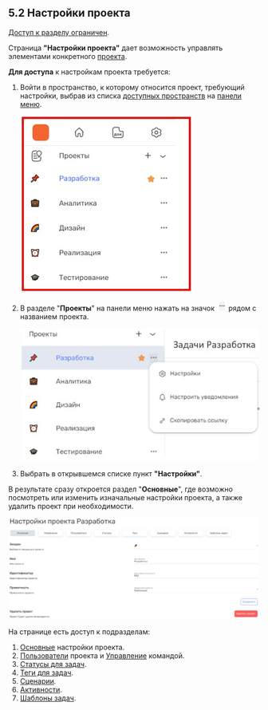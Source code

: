 ##  5.2 Настройки проекта

[Доступ к разделу ограничен](../../9_roles_&_access/9.2_access.md).

Страница **"Настройки проекта"** дает возможность управлять элементами конкретного [проекта](../5_project.md).  

**Для доступа** к настройкам проекта требуется:

1. Войти в пространство, к которому относится проект, требующий настройки, выбрав из списка [доступных пространств](../../4_workspace/4.1_me_workspaces.md) на [панели меню](../../3_menu/3_menu.md).

   ![project-1](/imgs/project-1.jpg)

2. В разделе "**Проекты**" на панели меню нажать на значок ![три точки](/imgs/значок_3точки.jpg) рядом с названием проекта.

   ![project-3](/imgs/project-3.jpg)

3. Выбрать в открывшемся списке пункт **"Настройки"**.  

В результате сразу откроется раздел "**Основные**", где возможно посмотреть или изменить изначальные настройки проекта, а также удалить проект при необходимости.

![5.2-1](/imgs/5.2-1.jpg)

На странице есть доступ к подразделам:  

1. [Основные](5.2.1_main/5.2.1_main.md) настройки проекта.  
2. [Пользователи](../5.3_members/5.3_members.md) проекта и [Управление](../5.3_members/5.3.3_control.md) командой.  
3. [Статусы для задач](5.2.2_states/5.2.2_states.md).  
4. [Теги для задач](5.2.3_tags/5.2.3_tags.md).  
5. [Сценарии](5.2.4_scripts/5.2.4_scripts.md).
6. [Активности](5.2.5_project_activity.md).
7. [Шаблоны задач](5.2.6_task_template.md).

